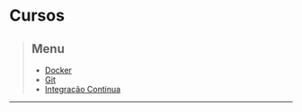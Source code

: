 # Cursos

> ## Menu
>
> - [Docker](Docker.md)
> - [Git](Git.md)
> - [Integração Continua](integracao-continua.md)

---
